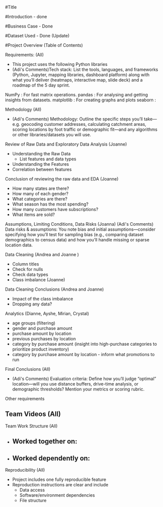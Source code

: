 #Title 

#Introduction - done 

#Business Case - Done

#Dataset Used - Done (Update)

#Project Overview (Table of Contents)

Requirements: (All)
- This project uses the following Python libraries
- (Adi's Comments)Tech stack: List the tools, languages, and frameworks (Python, Jupyter, mapping libraries, dashboard platform) along with what you’ll deliver (heatmaps, interactive map, slide deck) and a roadmap of the 5 day sprint.


NumPy : For fast matrix operations.
pandas : For analysing and getting insights from datasets.
matplotlib : For creating graphs and plots
seaborn : 

Methodology (All) 
- (Adi's Comments) Methodology: Outline the specific steps you’ll take—e.g. geocoding customer addresses, calculating catchment areas, scoring locations by foot traffic or demographic fit—and any algorithms or other libraries/datasets you will use.




Review of Raw Data and Exploratory Data Analysis (Joanne)
- Understanding the Raw Data
    - List features and data types
- Understanding the Features
- Correlation between features 

Conclusion of reviewing the raw data and EDA (Joanne)
- How many states are there?
- How many of each gender?
- What categories are there?
- What season has the most spending?
- How many customers have subscriptions?
- What items are sold?

Assumptions, Limiting Conditions, Data Risks (Joanna)
(Adi's Comments) Data risks & assumptions: You note bias and initial assumptions—consider specifying how you’ll test for sampling bias (e.g., comparing dataset demographics to census data) and how you’ll handle missing or sparse location data.

Data Cleaning (Andrea and Joanne )
- Column titles 
- Check for nulls 
- Check data types 
- Class imbalance (Joanne)

Data Cleaning Conclusions (Andrea and Joanne)
- Impact of the class imbalance 
- Dropping any data?


Analytics (Dianne, Ayshe, Mirian, Crystal)
- age groups (filtering)
- gender and purchase amount
- purchase amount by location
- previous purchases by location
- category by purchase amount (insight into high-purchase categories to prioritize product inventory)
- category by purchase amount by location - inform what promotions to run

Final Conclusions (All)
- (Adi's Comments) Evaluation criteria: Define how you’ll judge “optimal” location—will you use distance buffers, drive-time analysis, or demographic thresholds? Mention your metrics or scoring rubric.

Other requirements

Team Videos (All)
- 

Team Work Structure (All)
- Worked together on:
    - 
- Worked dependently on:
    - 


Reproducibility (All)
- Project includes one fully reproducible feature 
- Reproduction instructions are clear and include 
    - Data access
    - Software/environment dependencies 
    - File structure 


